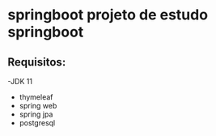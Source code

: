 # springboot projeto de estudo springboot
## Requisitos:
 -JDK 11
 - thymeleaf
 - spring web
 - spring jpa
 - postgresql